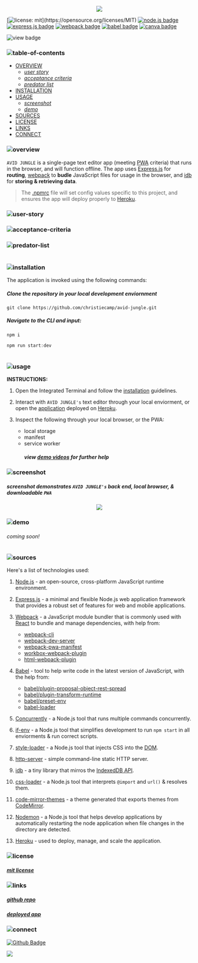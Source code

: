 <p align="center">
<img src="./prowling-predator/branding/header.png"/>
</p>

[![license: mit](https://img.shields.io/badge/license-mit-darkgreen?)](https://opensource.org/licenses/MIT) 
[![node.js badge](https://img.shields.io/badge/node-lightgreen?logo=nodedotjs&logoColor=white&style=flat)](https://nodejs.org/en)
[![express.js badge](https://img.shields.io/badge/express-yellow.svg?&logo=Express&logoColor=white)](https://expressjs.com/)
[![webpack badge](https://img.shields.io/badge/webpack-lightyellow.svg?&logo=Webpack&logoColor=white)](https://webpack.js.org/)
[![babel badge](https://img.shields.io/badge/babel-silver.svg?&logo=Babel&logoColor=white)](https://www.npmjs.com/package/Babel)
[![canva badge](https://img.shields.io/badge/canva-darkgreen.svg?&logo=Canva&logoColor=white)](https://canva.com/)

![view badge](https://img.shields.io/badge/view-darkmode-black.svg?&logo=Github&logoColor=white)


### ![table-of-contents](./prowling-predator/branding/toc.png)

  - [OVERVIEW](#overview)
    - [*user story*](#user-story)
    - [*acceptance criteria*](#acceptance-criteria)
    - [*predator list*](#predator-list)
  - [INSTALLATION](#installation)
  - [USAGE](#usage)
    - [*screenshot*](#screenshot)
    - [*demo*](#demo)
  - [SOURCES](#sources)
  - [LICENSE](#license)
  - [LINKS](#links)
  - [CONNECT](#connect)

### ![overview](./prowling-predator/branding/1.png)

`AVID JUNGLE` is a single-page text editor app (meeting [PWA](https://developer.mozilla.org/en-US/docs/Web/Progressive_web_apps) criteria) that runs in the browser, and will function offline. The app uses [Express.js](https://www.npmjs.com/package/express) for **routing**, [webpack](https://webpack.js.org/) to **budle** JavaScript files for usage in the browser, and [idb](https://www.npmjs.com/package/idb) for **storing & retrieving data**.

>The [.npmrc](https://docs.npmjs.com/cli/v10/configuring-npm/npmrc) file will set config values specific to this project, and ensures the app will deploy properly to [Heroku](https://www.heroku.com).


### ![user-story](./prowling-predator/branding/9.png)
<!-- <p align="center">
  <img src="./prowling-predator/branding/user-story.png"/>
</p> -->

### ![acceptance-criteria](./prowling-predator/branding/10.png)
<!-- <p align="center">
  <img src="./prowling-predator/branding/ac.png"/>
</p> -->

### ![predator-list](./prowling-predator/branding/11.png)
<!-- <p align="center">
  <img src="./prowling-predator/branding/killer-list.png"/>
</p> -->

#

### ![installation](./prowling-predator/branding/2.png)

The application is invoked using the following commands:

##### *Clone the repository in your local development enviornment*

```
git clone https://github.com/christiecamp/avid-jungle.git
```

##### *Navigate to the CLI and input:*

```javascript
npm i
```

```javascript
npm run start:dev
```
#

### ![usage](./prowling-predator/branding/3.png)

**INSTRUCTIONS:**

1. Open the Integrated Terminal and follow the [installation](#installation) guidelines.

2. Interact with `AVID JUNGLE's` text editor through your local enviorment, or open the [application](https://avid-jungle-65cf1ebd9bdd.herokuapp.com/) deployed on [Heroku](https://heroku.com/home).

3. Inspect the following through your local browser, or the PWA:
    * local storage
    * manifest
    * service worker
      ##### view [demo videos](#demo) for further help

### ![screenshot](./prowling-predator/branding/12.png)
             
##### *screenshot demonstrates `AVID JUNGLE's` back end, local browser, & downloadable `PWA`*

<p align="center">
<img src="./prowling-predator/demo/ss.png"/>
</p> 


### ![demo](./prowling-predator/branding/13.png)

###### coming soon!

<!-- ##### manifest

##### service worker

##### idb storage -->

#

### ![sources](./prowling-predator/branding/4.png)

Here's a list of technologies used:

1. [Node.js](https://nodejs.org/en) - an open-source, cross-platform JavaScript runtime environment.

2. [Express.js](<(https://expressjs.com)>) - a minimal and flexible Node.js web application framework that provides a robust set of features for web and mobile applications.

3. [Webpack](https://webpack.js.org/) - a JavaScript module bundler that is commonly used with [React](https://react.dev/) to bundle and manage dependencies, with help from:
    * [webpack-cli](https://www.npmjs.com/package/webpack-cli)
    * [webpack-dev-server](https://webpack.js.org/configuration/dev-server/)
    * [webpack-pwa-manifest](https://www.npmjs.com/package/webpack-pwa-manifest)
    * [workbox-webpack-plugin](https://www.npmjs.com/package/workbox-webpack-plugin)
    * [html-webpack-plugin](https://www.npmjs.com/package/html-webpack-plugin)

4. [Babel](https://www.npmjs.com/package/@babel/core) - tool to help write code in the latest version of JavaScript, with the help from:
    * [babel/plugin-proposal-object-rest-spread]()
    * [babel/plugin-transform-runtime]()
    * [babel/preset-env]()
    * [babel-loader]()

5. [Concurrently](https://www.npmjs.com/package/concurrently) - a Node.js tool that runs multiple commands concurrently.

6. [if-env](https://www.npmjs.com/package/if-env) - a Node.js tool that simplifies development to run `npm start` in all enviorments & run correct scripts.

7. [style-loader](https://www.npmjs.com/package/style-loader) - a Node.js tool that injects CSS into the [DOM](https://developer.mozilla.org/en-US/docs/Web/API/Document_Object_Model).

8. [http-server](https://www.npmjs.com/package/http-server) - simple command-line static HTTP server.

0. [idb](https://www.npmjs.com/package/idb) - a tiny library that mirros the [IndexedDB API](https://developer.mozilla.org/en-US/docs/Web/API/IndexedDB_API).

10. [css-loader](https://www.npmjs.com/package/css-loader) - a Node.js tool that interprets `@import` and `url()` & resolves them.

11. [code-mirror-themes](https://www.npmjs.com/package/code-mirror-themes) - a theme generated that exports themes from [CodeMirror](https://codemirror.net/).

12. [Nodemon](https://www.npmjs.com/package/nodemon) - a Node.js tool that helps develop applications by automatically restarting the node application when file changes in the directory are detected.

13. [Heroku](https://heroku.com) - used to deploy, manage, and scale the application.

### ![license](./prowling-predator/branding/5.png)

##### [mit license](./LICENSE)


### ![links](./prowling-predator/branding/6.png)

##### [*github repo*](https://github.com/christiecamp/avid-jungle)

##### [*deployed app*](https://avid-jungle-65cf1ebd9bdd.herokuapp.com/)

### ![connect](./prowling-predator/branding/7.png)

[![Github Badge](https://img.shields.io/badge/christiecamp-grey.svg?&logo=Github&logoColor=white)](https://github.com/christiecamp/avid-jungle)

<a href="mailto:christiecamphoto@gmail.com">
<img src="https://img.shields.io/badge/gmail-darkgreen.svg?&logo=Gmail&logoColor=white" />
</a>
